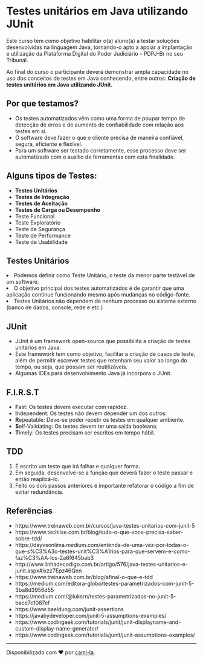 <h1>Testes unitários em Java utilizando JUnit</h1>

<p>Este curso tem como objetivo habilitar o(a) aluno(a) a testar soluções desenvolvidas na linguagem Java, tornando-o apto a apoiar a implantação e utilização da Plataforma Digital do Poder Judiciário – PDPJ-Br no seu Tribunal.</p>
<p>Ao final do curso o participante deverá demonstrar ampla capacidade no uso dos conceitos de testes em Java conhecendo, entre outros:
<strong>Criação de testes unitários em Java utilizando JUnit.</strong>
</p>

<h2>Por que testamos?</h2>
<ul>
<li>
Os testes automatizados vêm como uma forma de poupar tempo de detecção de erros e de aumento de confiabilidade com relação aos testes em si.
</li>
<li>
O software deve fazer o que o cliente precisa de maneira confiável, segura, eficiente e flexível. 
</li>
<li>
Para um software ser testado corretamente, esse processo deve ser automatizado com o auxílio de ferramentas com esta finalidade.
</li>
</ul>

<h2>Alguns tipos de Testes:</h2>
<ul>
<strong>
<li>Testes Unitários</li>
<li>Testes de Integração</li>
<li>Testes de Aceitação</li>
<li>Testes de Carga ou Desempenho</li>
</strong>
<li>Teste Funcional</li>
<li>Teste Exploratório</li>
<li>Teste de Segurança</li>
<li>Teste de Performance</li>
<li>Teste de Usabilidade</li>
</ul>

<h2>Testes Unitários</h2>
<li>
Podemos definir como Teste Unitário, o teste da menor parte testável de um software.
</li>
<li>
O objetivo principal dos testes automatizados é de garantir que uma aplicação continue funcionando mesmo após mudanças no código-fonte.
</li>
<li>
Testes Unitários não dependem de nenhum processo ou sistema externo (banco de dados, console, rede e etc.)
</li>

<h2> JUnit </h2>
<ul>
<li>
JUnit é um framework open-source que possibilita a criação de testes unitários em Java.
</li>
<li>
Este framework tem como objetivo, facilitar a criação de casos de teste, além de permitir escrever testes que retenham seu valor ao longo do tempo, ou seja, que possam ser reutilizáveis.
</li>
<li>
Algumas IDEs para desenvolvimento Java já incorpora o JUnit.
</li>
</ul>

<h2>F.I.R.S.T</h2>
<ul>
<li>
<strong>F</strong>ast: Os testes devem executar com rapidez. 
</li>
<li>
<strong>I</strong>ndependent: Os testes não devem depender um dos outros.
</li>
<li>
<strong>R</strong>epeatable: Deve-se poder repetir os testes em qualquer ambiente.
</li>
<li>
<strong>S</strong>elf-Validating: Os testes devem ter uma saída booleana.
</li>
<li>
<strong>T</strong>imely: Os testes precisam ser escritos em tempo hábil.
</li>
</ul>

<h2>TDD</h2>
<ol>
<li>
É escrito um teste que irá falhar e qualquer forma.
</li>
<li>
Em seguida, desenvolve-se a função que deverá fazer o teste passar e então reaplicá-lo.
</li>
<li>
Feito os dois passos anteriores é importante refatorar o código a fim de evitar redundância. 
</li>
</ol>

<h2>Referências</h2>

<ul>
<li>https://www.treinaweb.com.br/cursos/java-testes-unitarios-com-junit-5</li>
<li>https://www.techlise.com.br/blog/tudo-o-que-voce-precisa-saber-sobre-tdd/</li>
<li>https://dayvsonlima.medium.com/entenda-de-uma-vez-por-todas-o-que-s%C3%A3o-testes-unit%C3%A1rios-para-que-servem-e-como-faz%C3%AA-los-2a6f645bab3</li>
<li>http://www.linhadecodigo.com.br/artigo/576/java-testes-unitarios-e-junit.aspx#ixzz7Epz46Qen</li>
<li>https://www.treinaweb.com.br/blog/afinal-o-que-e-tdd</li>
<li>https://medium.com/editora-globo/testes-parametrizados-com-junit-5-3ba8d3956d55</li>
<li>https://medium.com/@luksrn/testes-parametrizados-no-junit-5-bace7c1087ef</li>
<li>https://www.baeldung.com/junit-assertions</li>
<li>https://javabydeveloper.com/junit-5-assumptions-examples/</li>
<li>https://www.codingeek.com/tutorials/junit/junit-displayname-and-custom-display-name-generator/</li>
<li>https://www.codingeek.com/tutorials/junit/junit-assumptions-examples/</li>
</ul>

------------

Disponibilizado com ♥ por [cami-la](https://www.linkedin.com/in/cami-la/ "cami-la").








